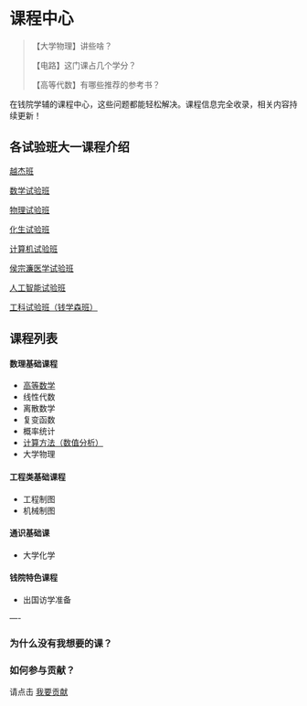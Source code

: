 # 课程中心

> 【大学物理】讲些啥？
> 
> 【电路】这门课占几个学分？
> 
> 【高等代数】有哪些推荐的参考书？

在钱院学辅的课程中心，这些问题都能轻松解决。课程信息完全收录，相关内容持续更新！

## 各试验班大一课程介绍

[越杰班](/course/Yuejie)

[数学试验班](/course/Shushi)

[物理试验班](/course/Wushi)

[化生试验班](/course/Huasheng)

[计算机试验班](/course/Jishi)

[侯宗濂医学试验班](/course/Zonglian)

[人工智能试验班](/course/Renshi)

[工科试验班（钱学森班）](/course/Qianban)





## 课程列表

#### 数理基础课程

- [高等数学](/course/Gaoshu)
- 线性代数
- 离散数学
- 复变函数
- 概率统计
- [计算方法（数值分析）](/course/Numerical-analysis)
- 大学物理

#### 工程类基础课程

- 工程制图
- 机械制图

#### 通识基础课

- 大学化学

#### 钱院特色课程

- 出国访学准备


—- 

### 为什么没有我想要的课？

### 如何参与贡献？
请点击 [我要贡献](/contribution)